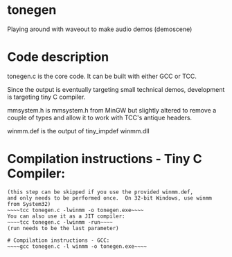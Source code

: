 # tonegen
Playing around with waveout to make audio demos (demoscene) 

# Code description
tonegen.c is the core code.  It can be built with either GCC or TCC.

Since the output is eventually targeting small technical demos, 
development is targeting tiny C compiler.

mmsystem.h is mmsystem.h from MinGW but slightly altered to remove a
couple of types and allow it to work with TCC's antique headers.

winmm.def is the output of tiny\_impdef winmm.dll

# Compilation instructions - Tiny C Compiler:
~~~~tiny\_impedef C:\Windows\SysWOW64\winmm.dll~~~~
(this step can be skipped if you use the provided winmm.def,
and only needs to be performed once.  On 32-bit Windows, use winmm from System32)
~~~~tcc tonegen.c -lwinmm -o tonegen.exe~~~~
You can also use it as a JIT compiler:
~~~~tcc tonegen.c -lwinmm -run~~~~
(run needs to be the last parameter)

# Compilation instructions - GCC:
~~~~gcc tonegen.c -l winmm -o tonegen.exe~~~~


